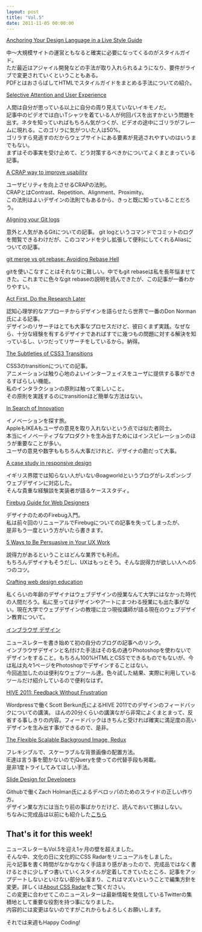 ```yaml
---
layout: post
title: "Vol.5"
date: 2011-11-05 00:00:00
---
```


[Anchoring Your Design Language in a Live Style Guide](http://uxmag.com/articles/anchoring-your-design-language-in-a-live-style-guide)

中〜大規模サイトの運営ともなると確実に必要になってくるのがスタイルガイド。  
ただ最近はアジャイル開発などの手法が取り入れられるようになり、要件がライブで変更されていくということもある。  
PDFとはおさらばしてHTMLでスタイルガイドをまとめる手法についての紹介。

[Selective Attention and User Experience](http://uxmag.com/articles/selective-attention-and-user-experience)

人間は自分が思っている以上に自分の周り見えていないイキモノだ。  
記事中のビデオでは白いTシャツを着ている人が何回パスを出すかという問題を出す。ネタを知っていればもちろん気がつくが、ビデオの途中にゴリラがフレームに現れる。このゴリラに気がついた人は50%。  
ゴリラすら見逃すのだからウェブサイトにある要素が見逃されやすいのはいうまでもない。  
まずはその事実を受け止めて、どう対策するべきかについてよくまとまっている記事。

[A CRAP way to improve usability](http://www.userfocus.co.uk/articles/A_CRAP_way_to_improve_usability.html)

ユーザビリティを向上させるCRAPの法則。  
CRAPとはContrast、Repetition、Alignment、Proximity。  
この法則はよいデザインの法則でもあるから、きっと既に知っていることだろう。

[Aligning your Git logs](http://pyrtsa.posterous.com/aligning-your-git-logs)

意外と人気があるGitについての記事。 
git logというコマンドでコミットのログを閲覧できるわけだが、このコマンドを少し拡張して便利にしてくれるAliasについての記事。

[git merge vs git rebase: Avoiding Rebase Hell](http://www.jarrodspillers.com/2009/08/19/git-merge-vs-git-rebase-avoiding-rebase-hell/)

gitを使いこなすことはそれなりに難しい。中でもgit rebaseは私を長年悩ませてきた。これまでに色々なgit rebaseの説明を読んできたが、この記事が一番わかりやすい。

[Act First, Do the Research Later](http://www.core77.com/blog/columns/act_first_do_the_research_later_20051.asp)

認知心理学的なアプローチからデザインを語らせたら世界で一番のDon Norman氏による記事。  
デザインのリサーチはとても大事なプロセスだけど、彼曰くまず実践。なぜなら、十分な経験を有するデザイナであればすでに幾つもの問題に対する解決を知っているし、いつだってリサーチをしているから。納得。

[The Subtleties of CSS3 Transitions](http://www.impressivewebs.com/subtleties-css3-transitions/)

CSS3のtransitionについての記事。  
アニメーションは触り心地のよいインターフェイスをユーザに提供する事ができるすばらしい機能。  
私のインタラクションの原則は触って楽しいこと。  
その原則を実践するのにtransitionほど簡単な方法はない。

[In Search of Innovation](http://www.teehanlax.com/blog/in-search-of-innovation/)

イノベーションを探す旅。  
AppleもIKEAもユーザの意見を取り入れないという点では似た者同士。  
本当にイノベーティブなプロダクトを生み出すためにはインスピレーションのほうが重要なことが多い。  
ユーザの意見や数字ももちろん大事だけれど、デザイナの勘だって大事。

[A case study in responsive design](http://boagworld.com/dev/a-case-study-in-responsive-design/)

イギリス界隈では知らない人がいないBoagworldというブログがレスポンシブウェブデザインに対応した。  
そんな貴重な経験談を実装者が語るケーススタディ。

[Firebug Guide for Web Designers](http://sixrevisions.com/tools/firebug-guide-web-designers/)

デザイナのためのFirebug入門。  
私は前々回のリニューアルでFirebugについての記事を失ってしまったが、  
是非もう一度という方がいたら書きます。

[5 Ways to Be Persuasive in Your UX Work](http://www.uxmatters.com/mt/archives/2011/11/5-ways-to-be-persuasive-in-your-ux-work.php)

説得力があるということはどんな業界でも利点。  
もちろんデザイナもそうだし、UXはもっとそう。そんな説得力が欲しい人への5つのコツ。

[Crafting web design education](http://www.netmagazine.com/node/1514)

私くらいの年齢のデザイナはウェブデザインの授業なんて大学にはなかった時代の人間だろう。私に至ってはデザインやアートにまつわる授業にも出た事がない。現在大学でウェブデザインの教壇に立つ現役講師が語る現在のウェブデザイン教育について。

[インブラウザ デザイン](http://css.studiomohawk.com/webdesign/2011/04/16/designing_in_browser/)

ニュースレターを書き始めて初の自分のブログの記事へのリンク。  
インブラウザデザインと名付けた手法はその名の通りPhotoshopを使わないでデザインをすること。もちろん100%HTMLとCSSでできるものでもないが、今は私は丸々1ページをPhotoshopでデザインすることはない。  
今回追加したのは便利なウェブツール達。色々試した結果、実際に利用しているツールだけ紹介しているので便利なはず。

[HIVE 2011: Feedback Without Frustration](http://www.youtube.com/watch?v=GzRDG2jKf_4)

Wordpressで働くScott Berkun氏によるHIVE 2011でのデザインのフィードバックについての講演。
ほんの20分くらいの講演ながら非常によくまとまって、反省する事しきりの内容。フィードバックはきちんと受ければ確実に満足度の高いデザインを生み出す事ができるので、是非。

[The Flexible Scalable Background Image, Redux](http://kimili.com/journal/the-flexible-scalable-background-image-redux)

フレキシブルで、スケーラブルな背景画像の配置方法。  
IE達は言う事を聞かないのでjQueryを使っての代替手段も掲載。  
是非1度トライしてみてほしい手法。

[Slide Design for Developers](http://zachholman.com/posts/slide-design-for-developers/)

Githubで働くZach Holman氏によるデベロッパのためのスライドの正しい作り方。  
デザイン業な方には当たり前の事ばかりだけど、読んでおいて損はしない。  
ちなみに完成品は以前にも紹介した[こちら](http://zachholman.com/talk/how-github-uses-github-to-build-github)

## That's it for this week!

ニュースレターもVol.5を迎え1ヶ月の壁を超えました。  
そんな中、文化の日に文化的にCSS Radarをリニューアルをしました。  
元々記事を書く時間がなかなかなく手詰まり感があったので、完成品ではなく書けるときに少しずつ書いていくスタイルが定着してきていたところ、記事をアップデートしないといけない部分も溜まり、これはマズいということで編集方針を変更。詳しくは[About CSS Radar](http://css.studiomohawk.com/cssradar/2011/01/23/about-cssrader/)をご覧ください。  
この変更に合わせてこのニュースレターは最新情報を発信しているTwitterの集積地として重要な役割を持つ事になりました。  
内容的には変更はないのですがこれからもよろしくお願いします。

それでは来週もHappy Coding!
